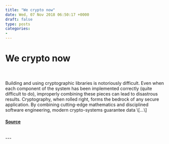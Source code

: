 ```yaml
---
title: "We crypto now"
date: Wed, 07 Nov 2018 06:50:17 +0000
draft: false
type: posts
categories: 
- 
---
```

# We crypto now

<br/>

<br/>
Building and using cryptographic libraries is notoriously difficult. Even when each component of the system has been implemented correctly (quite difficult to do), improperly combining these pieces can lead to disastrous results. Cryptography, when rolled right, forms the bedrock of any secure application. By combining cutting-edge mathematics and disciplined software engineering, modern crypto-systems guarantee data \[…\]

#### [Source](https://blog.trailofbits.com/2018/11/07/we-crypto-now/)

<br/>
---
